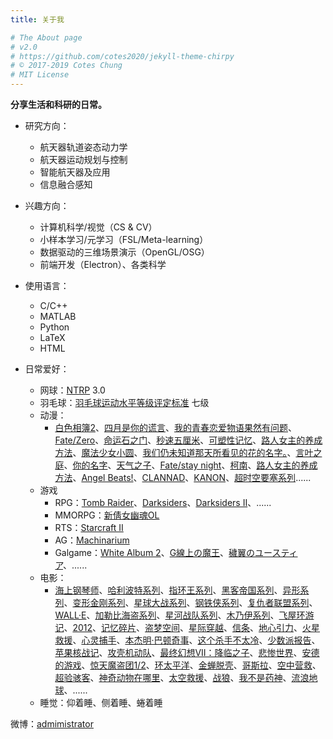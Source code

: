 ```yaml
---
title: 关于我

# The About page
# v2.0
# https://github.com/cotes2020/jekyll-theme-chirpy
# © 2017-2019 Cotes Chung
# MIT License
---
```


**分享生活和科研的日常。**

- 研究方向：
  - 航天器轨道姿态动力学
  - 航天器运动规划与控制
  - 智能航天器及应用
  - 信息融合感知

- 兴趣方向：
  - 计算机科学/视觉（CS & CV）
  - 小样本学习/元学习（FSL/Meta-learning）
  - 数据驱动的三维场景演示（OpenGL/OSG）
  - 前端开发（Electron）、各类科学

- 使用语言：
  - C/C++
  - MATLAB
  - Python
  - LaTeX
  - HTML

- 日常爱好：
  - 网球：[NTRP](https://baike.baidu.com/item/NTRP) 3.0
  - 羽毛球：[羽毛球运动水平等级评定标准](https://baike.baidu.com/item/%E7%BE%BD%E6%AF%9B%E7%90%83%E8%BF%90%E5%8A%A8%E6%B0%B4%E5%B9%B3%E7%AD%89%E7%BA%A7%E8%AF%84%E5%AE%9A%E6%A0%87%E5%87%86) 七级
  - 动漫：
    - [白色相簿2](https://www.bilibili.com/bangumi/media/md3516)、[四月是你的谎言](https://www.bilibili.com/bangumi/media/md1699)、[我的青春恋爱物语果然有问题](https://www.bilibili.com/bangumi/media/md1539)、[Fate/Zero](https://www.bilibili.com/bangumi/media/md1650)、[命运石之门](https://movie.douban.com/subject/4925398/)、[秒速五厘米](https://www.bilibili.com/bangumi/media/md2688)、[可塑性记忆](https://www.bilibili.com/bangumi/media/md1552)、[路人女主的养成方法](https://www.bilibili.com/bangumi/media/md1512)、[魔法少女小圆](https://www.bilibili.com/bangumi/media/md2539)、[我们仍未知道那天所看见的花的名字。](https://www.bilibili.com/bangumi/media/md835)、[言叶之庭](https://www.bilibili.com/bangumi/media/md2546)、[你的名字](https://www.bilibili.com/bangumi/media/md12044)、[天气之子](https://www.bilibili.com/bangumi/media/md28228734)、[Fate/stay night](https://www.bilibili.com/bangumi/media/md1586)、[柯南](#1)、[路人女主的养成方法](https://www.bilibili.com/bangumi/media/md1512)、[Angel Beats!](https://www.bilibili.com/bangumi/media/md959)、[CLANNAD](https://www.bilibili.com/bangumi/media/md1177)、[KANON](https://www.bilibili.com/bangumi/media/md1375)、[超时空要塞系列](https://search.bilibili.com/all?keyword=%E8%B6%85%E6%97%B6%E7%A9%BA%E8%A6%81%E5%A1%9E)......
  - 游戏
    - RPG：[Tomb Raider](https://store.steampowered.com/sale/tomb-raider/)、[Darksiders](https://store.steampowered.com/app/50620/Darksiders/)、[Darksiders II](https://store.steampowered.com/app/388410/Darksiders_II_Deathinitive_Edition/)、......
    - MMORPG：[新倩女幽魂OL](http://xqn.163.com/)
    - RTS：[Starcraft II](https://sc2.blizzard.cn/)
    - AG：[Machinarium](https://store.steampowered.com/app/40700/Machinarium/)
    - Galgame：[White Album 2](https://baike.baidu.com/item/%E7%99%BD%E8%89%B2%E7%9B%B8%E7%B0%BF2)、[G線上の魔王](https://baike.baidu.com/item/G%E7%BA%BF%E4%B8%8A%E7%9A%84%E9%AD%94%E7%8E%8B)、[穢翼のユースティア](https://baike.baidu.com/item/%E7%A7%BD%E7%BF%BC%E7%9A%84%E5%B0%A4%E6%96%AF%E8%92%82%E5%A8%85)、......
  - 电影：
    - [海上钢琴师](https://movie.douban.com/subject/1292001/)、[哈利波特系列](https://search.douban.com/movie/subject_search?search_text=%E5%93%88%E5%88%A9%E6%B3%A2%E7%89%B9&)、[指环王系列](https://search.douban.com/movie/subject_search?search_text=%E6%8C%87%E7%8E%AF%E7%8E%8B)、[黑客帝国系列](https://search.douban.com/movie/subject_search?search_text=%E9%BB%91%E5%AE%A2%E5%B8%9D%E5%9B%BD)、[异形系列](https://search.douban.com/movie/subject_search?search_text=%E5%BC%82%E5%BD%A2&)、[变形金刚系列](https://search.douban.com/movie/subject_search?search_text=%E5%8F%98%E5%BD%A2%E9%87%91%E5%88%9A)、[星球大战系列](https://search.douban.com/movie/subject_search?search_text=%E6%98%9F%E7%90%83%E5%A4%A7%E6%88%98)、[钢铁侠系列](https://search.douban.com/movie/subject_search?search_text=%E9%92%A2%E9%93%81%E4%BE%A0)、[复仇者联盟系列](https://search.douban.com/movie/subject_search?search_text=%E5%A4%8D%E4%BB%87%E8%80%85%E8%81%94%E7%9B%9F)、[WALL·E](https://movie.douban.com/subject/2131459/)、[加勒比海盗系列](https://search.douban.com/movie/subject_search?search_text=%E5%8A%A0%E5%8B%92%E6%AF%94%E6%B5%B7%E7%9B%97)、[星河战队系列](https://search.douban.com/movie/subject_search?search_text=%E6%98%9F%E6%B2%B3%E6%88%98%E9%98%9F)、[木乃伊系列](https://search.douban.com/movie/subject_search?search_text=%E6%9C%A8%E4%B9%83%E4%BC%8A)、[飞屋环游记](https://movie.douban.com/subject/2129039/)、[2012](https://movie.douban.com/subject/3005875/)、[记忆碎片](https://movie.douban.com/subject/24826968/)、[盗梦空间](https://movie.douban.com/subject/3541415/)、[星际穿越](https://movie.douban.com/subject/1889243/)、[信条](https://movie.douban.com/subject/30444960/)、[地心引力](https://movie.douban.com/subject/3793783/)、[火星救援](https://movie.douban.com/subject/25864085/)、[心灵捕手](https://movie.douban.com/subject/1292656/)、[本杰明·巴顿奇事](https://movie.douban.com/subject/1485260/)、[这个杀手不太冷](https://movie.douban.com/subject/1295644/)、[少数派报告](https://movie.douban.com/subject/1297689/)、[苹果核战记](https://movie.douban.com/subject/1308983/)、[攻壳机动队](https://www.bilibili.com/bangumi/media/md28229763)、[最终幻想VII：降临之子](https://www.bilibili.com/bangumi/media/md4720)、[悲惨世界](https://movie.douban.com/subject/6860160/)、[安德的游戏](https://movie.douban.com/subject/5323957/)、[惊天魔盗团1/2](https://movie.douban.com/subject/25662337/)、[环太平洋](https://movie.douban.com/subject/5323968/)、[金蝉脱壳](https://movie.douban.com/subject/3025447/)、[哥斯拉](https://movie.douban.com/subject/2063914/)、[空中营救](https://movie.douban.com/subject/10598440/)、[超验骇客](https://movie.douban.com/subject/10810745/)、[神奇动物在哪里](https://movie.douban.com/subject/25726614/)、[太空救援](https://movie.douban.com/subject/27073291/)、[战狼](https://movie.douban.com/subject/24753810/)、[我不是药神](https://movie.douban.com/subject/26752088/)、[流浪地球](https://movie.douban.com/subject/26266893/)、......
  - 睡觉：仰着睡、侧着睡、蜷着睡

微博：[admimistrator](https://weibo.com/admin1OO86)